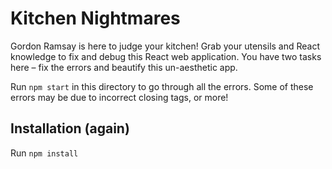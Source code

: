 # Kitchen Nightmares
Gordon Ramsay is here to judge your kitchen! Grab your utensils and React knowledge to fix and debug this React web application. You have two tasks here – fix the errors and beautify this un-aesthetic app. 

Run `npm start` in this directory to go through all the errors. Some of these errors may be due to incorrect closing tags, or more! 

## Installation (again)
Run `npm install`

